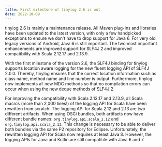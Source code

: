 ```yaml
---
title: First milestone of tinylog 2.6 is out
date: 2022-10-09
---
```


tinylog 2.6 is mainly a maintenance release. All Maven plug-ins and libraries have been updated to the latest version, with only a few handpicked exceptions to ensure we don't have to drop support for Java 6. For very old legacy versions of Android, Java 6 is still important. The two most important enhancements are improved support for SLF4J 2 and improved compatibility with Scala 2.12.17 and 2.13.9.

With the first milestone of the version 2.6, the SLF4J binding for tinylog supports location aware logging for the new fluent logging API of SLF4J 2.0.0. Thereby, tinylog ensures that the correct location information such as class name, method name and line number is output. Furthermore, tinylog now implements all new MDC methods so that no compilation errors can occur when using the new deque methods of SLF4J 2.

For improving the compatibility with Scala 2.12.17 and 2.13.9, all Scala macros (more than 2,000 lines!) of the logging API for Scala have been rewritten from scratch. The logging API for Scala 2.12 and 2.13 are two different artifacts. When using OSGi bundles, both artifacts now have different bundle names: `org.tinylog.api.scala_2.12` and `org.tinylog.api.scala_2.13`. This change is necessary to be able to deliver both bundles via the same P2 repository for Eclipse. Unfortunately, the rewritten logging API for Scala now requires at least Java 8. However, the logging APIs for Java and Kotlin are still compatible with Java 6 and 7.
